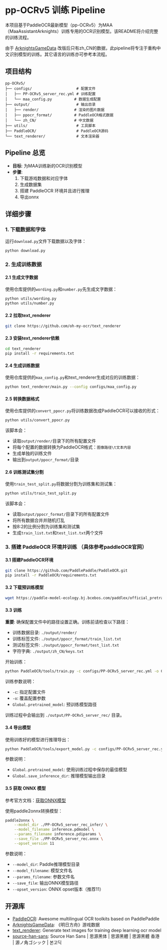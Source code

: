 # pp-OCRv5 训练 Pipeline

本项目基于PaddleOCR最新模型（pp-OCRv5）为MAA（MaaAssistantArknights）训练专用的OCR识别模型。该README将介绍完整的训练流程。

由于 [ArknightsGameData](https://github.com/Kengxxiao/ArknightsGameData) 改版后只有zh_CN的数据，此pipeline将专注于重构中文识别模型的训练。其它语言的训练亦可参考本流程。

## 项目结构

```
pp-OCRv5/
├── configs/                    # 配置文件
│   ├── PP-OCRv5_server_rec.yml # 训练配置
│   └── maa_config.py          # 数据生成配置
├── output/                     # 输出目录
│   ├── render/                # 渲染的图片数据
│   ├── ppocr_format/          # PaddleOCR格式数据
│   └── zh_CN/                 # 中文数据
├── utils/                      # 工具脚本
├── PaddleOCR/                  # PaddleOCR源码
└── text_renderer/              # 文本渲染器
```

## Pipeline 总览

- **目标**: 为MAA训练新的OCR识别模型
- **步骤**:
  1. 下载游戏数据和对应字体
  2. 生成数据集
  3. 搭建 PaddleOCR 环境并且进行推理
  4. 导出onnx

## 详细步骤

### 1. 下载数据和字体

运行`download.py`文件下载数据以及字体：

```bash
python download.py
```

### 2. 生成训练数据

#### 2.1 生成文字数据

使用仓库提供的`wording.py`和`number.py`先生成文字数据：

```bash
python utils/wording.py
python utils/number.py
```

#### 2.2 拉取text_renderer

```bash
git clone https://github.com/oh-my-ocr/text_renderer
```

#### 2.3 安装text_renderer依赖

```bash
cd text_renderer
pip install -r requirements.txt
```

#### 2.4 生成训练数据

使用仓库提供的`maa_config.py`和text_renderer生成对应的训练数据：

```bash
python text_renderer/main.py --config configs/maa_config.py
```

#### 2.5 转换数据格式

使用仓库提供的`convert_ppocr.py`将训练数据改成PaddleOCR可以接收的形式：

```bash
python utils/convert_ppocr.py
```

该脚本会：
- 读取`output/render/`目录下的所有配置文件
- 将每个配置的数据转换为PaddleOCR格式：`图像路径\t文本内容`
- 生成单独的训练文件
- 输出到`output/ppocr_format/`目录

#### 2.6 训练测试集分割

使用`train_test_split.py`将数据分割为训练集和测试集：

```bash
python utils/train_test_split.py
```

该脚本会：
- 读取`output/ppocr_format/`目录下的所有配置文件
- 将所有数据合并并随机打乱
- 按8:2的比例分割为训练集和测试集
- 生成`train_list.txt`和`test_list.txt`两个文件

### 3. 搭建 PaddleOCR 环境并训练 （具体参考paddleOCR官网）

#### 3.1 搭建PaddleOCR环境

```bash
git clone https://github.com/PaddlePaddle/PaddleOCR.git
pip install -r PaddleOCR/requirements.txt
```

#### 3.2 下载预训练模型

```bash
wget https://paddle-model-ecology.bj.bcebos.com/paddlex/official_pretrained_model/PP-OCRv5_server_rec_pretrained.pdparams 
```

#### 3.3 训练

**重要**: 确保配置文件中的路径设置正确。训练前请检查以下路径：

- 训练数据目录: `./output/render/`
- 训练标签文件: `./output/ppocr_format/train_list.txt`
- 测试标签文件: `./output/ppocr_format/test_list.txt`
- 字符字典: `./output/zh_CN/keys.txt`

开始训练：

```bash
python PaddleOCR/tools/train.py -c configs/PP-OCRv5_server_rec.yml -o Global.pretrained_model=./PP-OCRv5_server_rec_pretrained.pdparams
```

训练参数说明：
- `-c`: 指定配置文件
- `-o`: 覆盖配置参数
- `Global.pretrained_model`: 预训练模型路径

训练过程中会输出到 `./output/PP-OCRv5_server_rec/` 目录。

#### 3.4 导出模型

使用训练好的模型进行推理导出：

```bash
python PaddleOCR/tools/export_model.py -c configs/PP-OCRv5_server_rec.yml -o Global.pretrained_model=./output/PP-OCRv5_server_rec/best_accuracy.pdparams Global.save_inference_dir="./PP-OCRv5_server_rec_infer/"
```

参数说明：
- `Global.pretrained_model`: 使用训练过程中保存的最佳模型
- `Global.save_inference_dir`: 推理模型输出目录

#### 3.5 获取 ONNX 模型

参考官方文档：[获取ONNX模型](https://www.paddleocr.ai/main/version3.x/deployment/obtaining_onnx_models.html?h=onnx)

使用paddle2onnx转换模型：

```bash
paddle2onnx \
    --model_dir ./PP-OCRv5_server_rec_infer/ \
    --model_filename inference.pdmodel \
    --params_filename inference.pdiparams \
    --save_file ./PP-OCRv5_server_rec.onnx \
    --opset_version 11
```

参数说明：
- `--model_dir`: Paddle推理模型目录
- `--model_filename`: 模型文件名
- `--params_filename`: 参数文件名
- `--save_file`: 输出ONNX模型路径
- `--opset_version`: ONNX opset版本（推荐11）


## 开源库

- [PaddleOCR](https://github.com/PaddlePaddle/PaddleOCR): Awesome multilingual OCR toolkits based on PaddlePaddle
- [ArknightsGameData](https://github.com/Kengxxiao/ArknightsGameData): 《明日方舟》游戏数据
- [text_renderer](https://github.com/oh-my-ocr/text_renderer): Generate text images for training deep learning ocr model
- [source-han-sans](https://github.com/adobe-fonts/source-han-sans): Source Han Sans | 思源黑体 | 思源黑體 | 思源黑體 香港 | 源ノ角ゴシック | 본고딕

